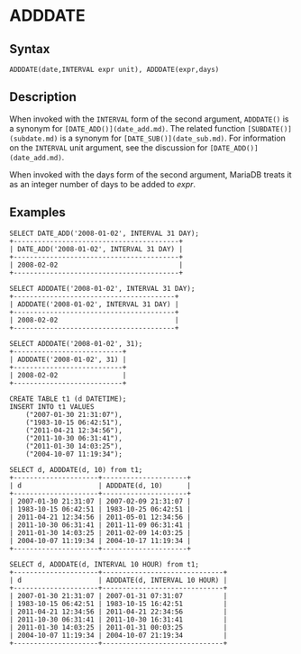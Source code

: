 
# ADDDATE

## Syntax


```
ADDDATE(date,INTERVAL expr unit), ADDDATE(expr,days)
```

## Description


When invoked with the `INTERVAL` form of the second argument, `ADDDATE()`
is a synonym for `[DATE_ADD()](date_add.md)`. The related function
`[SUBDATE()](subdate.md)` is a synonym for `[DATE_SUB()](date_sub.md)`. For
information on the `INTERVAL` unit argument, see the discussion for
`[DATE_ADD()](date_add.md)`.


When invoked with the days form of the second argument, MariaDB treats it as an
integer number of days to be added to *expr*.


## Examples


```
SELECT DATE_ADD('2008-01-02', INTERVAL 31 DAY);
+-----------------------------------------+
| DATE_ADD('2008-01-02', INTERVAL 31 DAY) |
+-----------------------------------------+
| 2008-02-02                              |
+-----------------------------------------+

SELECT ADDDATE('2008-01-02', INTERVAL 31 DAY);
+----------------------------------------+
| ADDDATE('2008-01-02', INTERVAL 31 DAY) |
+----------------------------------------+
| 2008-02-02                             |
+----------------------------------------+
```

```
SELECT ADDDATE('2008-01-02', 31);
+---------------------------+
| ADDDATE('2008-01-02', 31) |
+---------------------------+
| 2008-02-02                |
+---------------------------+
```

```
CREATE TABLE t1 (d DATETIME);
INSERT INTO t1 VALUES
    ("2007-01-30 21:31:07"),
    ("1983-10-15 06:42:51"),
    ("2011-04-21 12:34:56"),
    ("2011-10-30 06:31:41"),
    ("2011-01-30 14:03:25"),
    ("2004-10-07 11:19:34");
```

```
SELECT d, ADDDATE(d, 10) from t1;
+---------------------+---------------------+
| d                   | ADDDATE(d, 10)      |
+---------------------+---------------------+
| 2007-01-30 21:31:07 | 2007-02-09 21:31:07 |
| 1983-10-15 06:42:51 | 1983-10-25 06:42:51 |
| 2011-04-21 12:34:56 | 2011-05-01 12:34:56 |
| 2011-10-30 06:31:41 | 2011-11-09 06:31:41 |
| 2011-01-30 14:03:25 | 2011-02-09 14:03:25 |
| 2004-10-07 11:19:34 | 2004-10-17 11:19:34 |
+---------------------+---------------------+

SELECT d, ADDDATE(d, INTERVAL 10 HOUR) from t1;
+---------------------+------------------------------+
| d                   | ADDDATE(d, INTERVAL 10 HOUR) |
+---------------------+------------------------------+
| 2007-01-30 21:31:07 | 2007-01-31 07:31:07          |
| 1983-10-15 06:42:51 | 1983-10-15 16:42:51          |
| 2011-04-21 12:34:56 | 2011-04-21 22:34:56          |
| 2011-10-30 06:31:41 | 2011-10-30 16:31:41          |
| 2011-01-30 14:03:25 | 2011-01-31 00:03:25          |
| 2004-10-07 11:19:34 | 2004-10-07 21:19:34          |
+---------------------+------------------------------+
```
